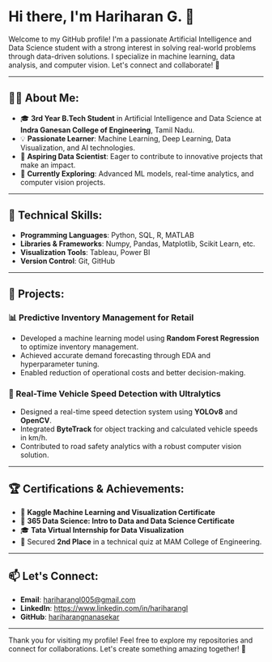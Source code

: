 # Hi there, I'm Hariharan G. 👋

Welcome to my GitHub profile! I'm a passionate Artificial Intelligence and Data Science student with a strong interest in solving real-world problems through data-driven solutions. I specialize in machine learning, data analysis, and computer vision. Let's connect and collaborate! 🚀

---

## 🧑‍💻 About Me:

- 🎓 **3rd Year B.Tech Student** in Artificial Intelligence and Data Science at **Indra Ganesan College of Engineering**, Tamil Nadu.
- 💡 **Passionate Learner**: Machine Learning, Deep Learning, Data Visualization, and AI technologies.
- 🌟 **Aspiring Data Scientist**: Eager to contribute to innovative projects that make an impact.
- 🌱 **Currently Exploring**: Advanced ML models, real-time analytics, and computer vision projects.

---

## 🔧 Technical Skills:

- **Programming Languages**: Python, SQL, R, MATLAB
- **Libraries & Frameworks**: Numpy, Pandas, Matplotlib, Scikit Learn, etc. 
- **Visualization Tools**: Tableau, Power BI
- **Version Control**: Git, GitHub 

---

## 💼 Projects:

### 📊 Predictive Inventory Management for Retail

- Developed a machine learning model using **Random Forest Regression** to optimize inventory management.
- Achieved accurate demand forecasting through EDA and hyperparameter tuning.
- Enabled reduction of operational costs and better decision-making.

### 🚗 Real-Time Vehicle Speed Detection with Ultralytics

- Designed a real-time speed detection system using **YOLOv8** and **OpenCV**.
- Integrated **ByteTrack** for object tracking and calculated vehicle speeds in km/h.
- Contributed to road safety analytics with a robust computer vision solution.

---

## 🏆 Certifications & Achievements:

- 🥇 **Kaggle Machine Learning and Visualization Certificate**
- 📜 **365 Data Science: Intro to Data and Data Science Certificate**
- 🎓 **Tata Virtual Internship for Data Visualization**
- 🏅 Secured **2nd Place** in a technical quiz at MAM College of Engineering.

---

## 📫 Let's Connect:

- **Email**: [hariharangl005@gmail.com](mailto\:hariharangl005@gmail.com)
- **LinkedIn**: https://www.linkedin.com/in/hariharangl
- **GitHub**: [hariharangnanasekar](https://github.com/hariharangnanasekar)

---

Thank you for visiting my profile! Feel free to explore my repositories and connect for collaborations. Let's create something amazing together! 🌟

